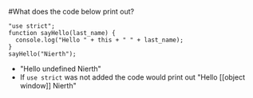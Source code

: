 #What does the code below print out?
```
"use strict";
function sayHello(last_name) {
  console.log("Hello " + this + " " + last_name);
}
sayHello("Nierth");
```
* "Hello undefined Nierth"
* If `use strict` was not added the code would print out "Hello [[object window]] Nierth" 